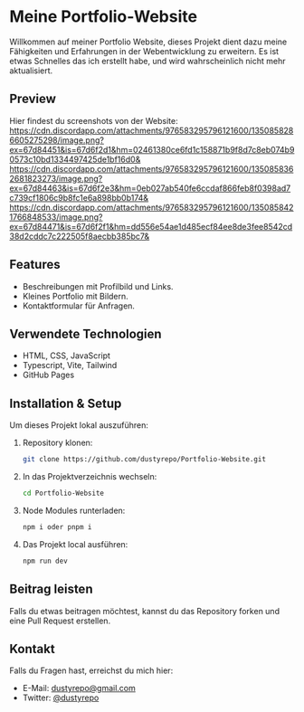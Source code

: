 # Meine Portfolio-Website

Willkommen auf meiner Portfolio Website, dieses Projekt dient dazu meine Fähigkeiten und Erfahrungen in der Webentwicklung zu erweitern. Es ist etwas Schnelles das ich erstellt habe, und wird wahrscheinlich nicht mehr aktualisiert.

## Preview

Hier findest du screenshots von der Website:
https://cdn.discordapp.com/attachments/976583295796121600/1350858286605275298/image.png?ex=67d84451&is=67d6f2d1&hm=02461380ce6fd1c158871b9f8d7c8eb074b90573c10bd1334497425de1bf16d0&
https://cdn.discordapp.com/attachments/976583295796121600/1350858362681823273/image.png?ex=67d84463&is=67d6f2e3&hm=0eb027ab540fe6ccdaf866feb8f0398ad7c739cf1806c9b8fc1e6a898bb0b174&
https://cdn.discordapp.com/attachments/976583295796121600/1350858421766848533/image.png?ex=67d84471&is=67d6f2f1&hm=dd556e54ae1d485ecf84ee8de3fee8542cd38d2cddc7c222505f8aecbb385bc7&

## Features

- Beschreibungen mit Profilbild und Links.
- Kleines Portfolio mit Bildern.
- Kontaktformular für Anfragen.

## Verwendete Technologien

- HTML, CSS, JavaScript
- Typescript, Vite, Tailwind
- GitHub Pages

## Installation & Setup

Um dieses Projekt lokal auszuführen:

1. Repository klonen:
   ```sh
   git clone https://github.com/dustyrepo/Portfolio-Website.git
   ```
2. In das Projektverzeichnis wechseln:
   ```sh
   cd Portfolio-Website
   ```
3. Node Modules runterladen:
   ```sh
   npm i oder pnpm i
   ```
4. Das Projekt local ausführen:
   ```sh
   npm run dev
   ```

## Beitrag leisten

Falls du etwas beitragen möchtest, kannst du das Repository forken und eine Pull Request erstellen.

## Kontakt

Falls du Fragen hast, erreichst du mich hier:

- E-Mail: dustyrepo@gmail.com
- Twitter: [@dustyrepo](https://twitter.com/dustyrepo)
